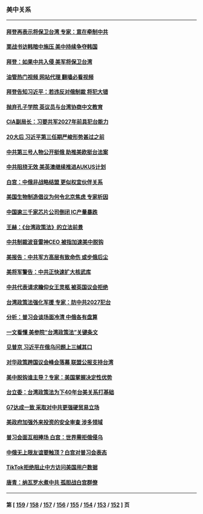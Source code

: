 ### 美中关系
---
#### [拜登再表示将保卫台湾 专家：意在牵制中共](../../pages/nf1412576/n13828037.md?09191645) 
#### [栗战书访韩暗中施压 美中持续争夺韩国](../../pages/nf1412576/n13828066.md?09191645) 
#### [拜登：如果中共入侵 美军将保卫台湾](../../pages/nf1412576/n13827893.md?09191645) 
#### [油管热门视频 网站代理 翻墙必看视频](http://209.222.30.114:81/youtube.html?09191645)
#### [拜登告知习近平：若违反对俄制裁 将犯大错](../../pages/nf1412576/n13827789.md?09191645) 
#### [抛弃孔子学院 英议员与台湾协商中文教育](../../pages/nf1412576/n13827695.md?09191645) 
#### [CIA副局长：习要共军2027年前具犯台能力](../../pages/nf1412576/n13827352.md?09191645) 
#### [20大后 习近平第三任期严峻形势甚过之前](../../pages/nf1412576/n13827305.md?09191645) 
#### [中共第三号人物公开挺俄 助推美欧挺台法案](../../pages/nf1412576/n13827277.md?09191645) 
#### [中共阻挠无效 美英澳继续推进AUKUS计划](../../pages/nf1412576/n13827163.md?09191645) 
#### [白宫：中俄非战略结盟 更似权宜伙伴关系](../../pages/nf1412576/n13827239.md?09191645) 
#### [美国生物制造倡议为何令北京焦虑 专家析因](../../pages/nf1412576/n13827066.md?09191645) 
#### [中国逾三千家芯片公司倒闭 IC产量暴跌](../../pages/nf1412576/n13827065.md?09191645) 
#### [王赫：《台湾政策法》的立法前景](../../pages/nf1412576/n13826910.md?09191645) 
#### [中共制裁波音雷神CEO 被指加速美中脱钩](../../pages/nf1412576/n13826736.md?09191645) 
#### [美报告：中共军方高层有致命伤 或步俄后尘](../../pages/nf1412576/n13826589.md?09191645) 
#### [美将军警告：中共正快速扩大核武库](../../pages/nf1412576/n13826470.md?09191645) 
#### [中共代表请求瞻仰女王灵柩 被英国议会拒绝](../../pages/nf1412576/n13826443.md?09191645) 
#### [台湾政策法强化军援 专家：防中共2027犯台](../../pages/nf1412576/n13826368.md?09191645) 
#### [分析：普习会谈场面冷清 中俄各有盘算](../../pages/nf1412576/n13826004.md?09191645) 
#### [一文看懂 美参院“台湾政策法”关键条文](../../pages/nf1412576/n13825882.md?09191645) 
#### [见普京 习近平在俄乌问题上三缄其口](../../pages/nf1412576/n13825949.md?09191645) 
#### [对华政策跨国议会峰会落幕 联盟公报支持台湾](../../pages/nf1412576/n13825690.md?09191645) 
#### [美中脱钩谁主导？专家：美国掌握决定性优势](../../pages/nf1412576/n13825556.md?09191645) 
#### [台立委：台湾政策法为下40年台美关系打基础](../../pages/nf1412576/n13825689.md?09191645) 
#### [G7达成一致 采取对中共更强硬贸易立场](../../pages/nf1412576/n13825890.md?09191645) 
#### [美政府加强外来投资的安全审查 涉多领域](../../pages/nf1412576/n13825804.md?09191645) 
#### [普习会面互相捧场 白宫：世界需拒俄侵乌](../../pages/nf1412576/n13825805.md?09191645) 
#### [中俄无上限友谊要触顶？白宫对普习会表态](../../pages/nf1412576/n13825739.md?09191645) 
#### [TikTok拒绝阻止中方访问美国用户数据](../../pages/nf1412576/n13825519.md?09191645) 
#### [唐青：纳瓦罗水煮中共 孤胆战白宫群僚](../../pages/nf1412576/n13825436.md?09191645) 

---
#### 第 [ [159](./159.md?09191645) / [158](./158.md?09191645) / [157](./157.md?09191645) / [156](./156.md?09191645) / [155](./155.md?09191645) / [154](./154.md?09191645) / [153](./153.md?09191645) / [152](./152.md?09191645) ] 页
